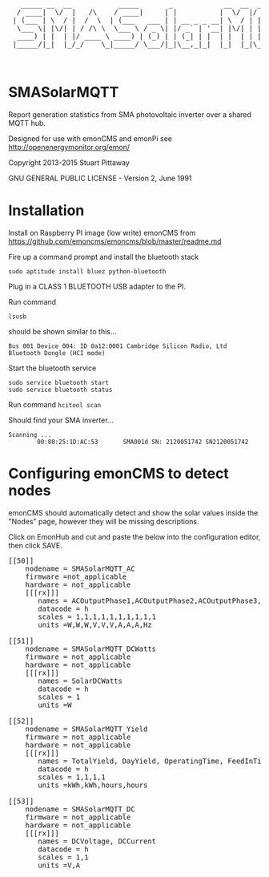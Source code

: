 <pre>
   _____ __  __           _____       _            __  __  ____ _______ _______ 
  / ____|  \/  |   /\    / ____|     | |          |  \/  |/ __ |__   __|__   __|
 | (___ | \  / |  /  \  | (___   ___ | | __ _ _ __| \  / | |  | | | |     | |   
  \___ \| |\/| | / /\ \  \___ \ / _ \| |/ _` | '__| |\/| | |  | | | |     | |   
  ____) | |  | |/ ____ \ ____) | (_) | | (_| | |  | |  | | |__| | | |     | |   
 |_____/|_|  |_/_/    \_|_____/ \___/|_|\__,_|_|  |_|  |_|\___\_\ |_|     |_|   

 </pre>

# SMASolarMQTT

Report generation statistics from SMA photovoltaic inverter over a shared MQTT hub.  

Designed for use with emonCMS and emonPi see http://openenergymonitor.org/emon/

Copyright 2013-2015 Stuart Pittaway

GNU GENERAL PUBLIC LICENSE -  Version 2, June 1991



# Installation

Install on Raspberry PI image (low write) emonCMS from https://github.com/emoncms/emoncms/blob/master/readme.md

Fire up a command prompt and install the bluetooth stack

`sudo aptitude install bluez python-bluetooth`

Plug in a CLASS 1 BLUETOOTH USB adapter to the PI.

Run command

`lsusb`

should be shown similar to this...

`Bus 001 Device 004: ID 0a12:0001 Cambridge Silicon Radio, Ltd Bluetooth Dongle (HCI mode)`

Start the bluetooth service
```
sudo service bluetooth start
sudo service bluetooth status
```

Run command `hcitool scan`

Should find your SMA inverter...
```
Scanning ...
        00:80:25:1D:AC:53       SMA001d SN: 2120051742 SN2120051742
```		
	
# Configuring emonCMS to detect nodes

emonCMS should automatically detect and show the solar values inside the "Nodes" page, however they will be missing descriptions.

Click on EmonHub and cut and paste the below into the configuration editor, then click SAVE.

<pre>
[[50]]
    nodename = SMASolarMQTT_AC
    firmware =not_applicable
    hardware = not_applicable
    [[[rx]]]
       names = ACOutputPhase1,ACOutputPhase2,ACOutputPhase3,ACLineVoltagePhase1,ACLineVoltagePhase2,ACLineVoltagePhase3,ACLineCurrentPhase1,ACLineCurrentPhase2,ACLineCurrentPhase3,ACGridFrequency
       datacode = h
       scales = 1,1,1,1,1,1,1,1,1,1
       units =W,W,W,V,V,V,A,A,A,Hz

[[51]]
    nodename = SMASolarMQTT_DCWatts
    firmware = not_applicable
    hardware = not_applicable
    [[[rx]]]
       names = SolarDCWatts
       datacode = h
       scales = 1
       units =W

[[52]]
    nodename = SMASolarMQTT_Yield
    firmware = not_applicable
    hardware = not_applicable
    [[[rx]]]
       names = TotalYield, DayYield, OperatingTime, FeedInTime
       datacode = h
       scales = 1,1,1,1
       units =kWh,kWh,hours,hours

[[53]]
    nodename = SMASolarMQTT_DC
    firmware = not_applicable
    hardware = not_applicable
    [[[rx]]]
       names = DCVoltage, DCCurrent
       datacode = h
       scales = 1,1
       units =V,A
</pre>
